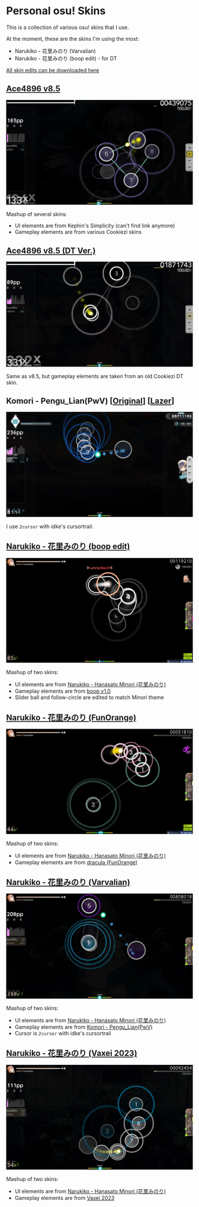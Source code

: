 # Personal osu! Skins

This is a collection of various osu! skins that I use.

At the moment, these are the skins I'm using the most:

- Narukiko - 花里みのり (Varvalian)
- Narukiko - 花里みのり (boop edit) - for DT

[All skin edits can be downloaded here](https://drive.google.com/drive/folders/15GFR5qc9oSGPbe0QdoLDfoXCrGPxrKGa?usp=sharing)

## [Ace4896 v8.5](https://drive.google.com/file/d/15LEciVdZEAEsJvrGyByN8QrBOrhvKs_8/view?usp=drive_link)

![Ace4896 v8.5](./Ace4986%20v8.5.png)

Mashup of several skins:

- UI elements are from Kephin's Simplicity (can't find link anymore)
- Gameplay elements are from various Cookiezi skins

## [Ace4896 v8.5 (DT Ver.)](https://drive.google.com/file/d/15I50dbi56jyDPHyuhmujd7Fe5SAoeM7x/view?usp=drive_link)

![Ace4896 v8.5 (DT Ver.)](./Ace4986%20v8.5%20(DT%20Ver.).png)

Same as v8.5, but gameplay elements are taken from an old Cookiezi DT skin.

## Komori - Pengu_Lian(PwV) [[Original](https://youtu.be/z9HFrDRSMhs)] [[Lazer](https://drive.google.com/file/d/15Iht1HD9pjKgqMTwnepJ8lw1qbJVLyW6/view?usp=drive_link)]

![Komori - Pengu_Lian(PwV)](./Komori%20-%20Pengu_Lian(PwV).png)

I use `2cursor` with idke's cursortrail.

## [Narukiko - 花里みのり (boop edit)](https://drive.google.com/file/d/15Iht1HD9pjKgqMTwnepJ8lw1qbJVLyW6/view?usp=drive_link)

![Narukiko - 花里みのり (boop edit)](./Narukiko%20-%20Hanasato%20Minori%20(花里みのり)%20[boop%20edit].png)

Mashup of two skins:

- UI elements are from [Narukiko - Hanasato Minori (花里みのり)](https://youtu.be/hFUmveMKkME)
- Gameplay elements are from [boop v1.0](https://skins.osuck.net/skins/1671?v=0)
- Slider ball and follow-circle are edited to match Minori theme

## [Narukiko - 花里みのり (FunOrange)](https://drive.google.com/file/d/15ImjXt5u8kkCeklJvlF2gYipnk0oyDCI/view?usp=drive_link)

![Narukiko - 花里みのり (FunOrange)](./Narukiko%20-%20Hanasato%20Minori%20(%E8%8A%B1%E9%87%8C%E3%81%BF%E3%81%AE%E3%82%8A)%20%5BFunOrange%5D.png)

Mashup of two skins:

- UI elements are from [Narukiko - Hanasato Minori (花里みのり)](https://youtu.be/hFUmveMKkME)
- Gameplay elements are from [dracula (FunOrange)](https://joofixd.s-ul.eu/2JwFiizy)

## [Narukiko - 花里みのり (Varvalian)](https://drive.google.com/file/d/15MyWG5pQKszZmxQaX3JaAS0xoiMiuCXk/view?usp=drive_link)

![Narukiko - 花里みのり (Varvalian)](./Narukiko%20-%20Hanasato%20Minori%20(%E8%8A%B1%E9%87%8C%E3%81%BF%E3%81%AE%E3%82%8A)%20%5BVarvalian%5D.png)

Mashup of two skins:

- UI elements are from [Narukiko - Hanasato Minori (花里みのり)](https://youtu.be/hFUmveMKkME)
- Gameplay elements are from [Komori - Pengu_Lian(PwV)](https://youtu.be/z9HFrDRSMhs)
- Cursor is `2cursor` with idke's cursortrail

## [Narukiko - 花里みのり (Vaxei 2023)](https://drive.google.com/file/d/15JwzQ4m099CtzUPT91mhJLB79JDpfGvd/view?usp=drive_link)

![Narukiko - 花里みのり (Vaxei 2023)](./Narukiko%20-%20Hanasato%20Minori%20(%E8%8A%B1%E9%87%8C%E3%81%BF%E3%81%AE%E3%82%8A)%20%5BVaxei%202023%5D.png)

Mashup of two skins:

- UI elements are from [Narukiko - Hanasato Minori (花里みのり)](https://youtu.be/hFUmveMKkME)
- Gameplay elements are from [Vaxei 2023](https://vaxeiosu.s-ul.eu/zlPdizEA)
